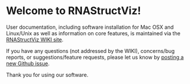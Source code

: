 # Welcome to RNAStructViz!

User documentation, including software installation for Mac OSX and Linux/Unix as well as information on core features, is maintained via the [RNAStructViz WIKI site](https://github.com/gtDMMB/RNAStructViz/wiki). 

If you have any questions (not addressed by the WIKI), concerns/bug reports, or suggestions/feature requests, please let us know by [posting a new Github issue](https://github.com/gtDMMB/RNAStructViz/issues). 

Thank you for using our software.
